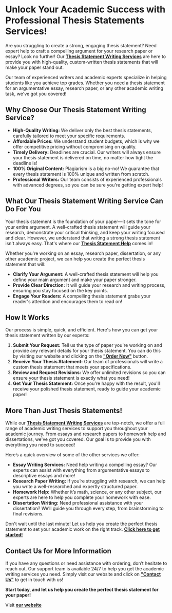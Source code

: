 # Unlock Your Academic Success with Professional Thesis Statements Services!

Are you struggling to create a strong, engaging thesis statement? Need expert help to craft a compelling argument for your research paper or essay? Look no further! Our **[Thesis Statement Writing Services](https://tinyurl.com/topessay?keyword=thesis+statemen)** are here to provide you with high-quality, custom-written thesis statements that will make your paper stand out.

Our team of experienced writers and academic experts specialize in helping students like you achieve top grades. Whether you need a thesis statement for an argumentative essay, research paper, or any other academic writing task, we've got you covered!

## Why Choose Our Thesis Statement Writing Service?

- **High-Quality Writing:** We deliver only the best thesis statements, carefully tailored to meet your specific requirements.
- **Affordable Prices:** We understand student budgets, which is why we offer competitive pricing without compromising on quality.
- **Timely Delivery:** Deadlines are crucial. Our writers will always ensure your thesis statement is delivered on time, no matter how tight the deadline is!
- **100% Original Content:** Plagiarism is a big no-no! We guarantee that every thesis statement is 100% unique and written from scratch.
- **Professional Writers:** Our team consists of experienced professionals with advanced degrees, so you can be sure you're getting expert help!

## What Our Thesis Statement Writing Service Can Do For You

Your thesis statement is the foundation of your paper—it sets the tone for your entire argument. A well-crafted thesis statement will guide your research, demonstrate your critical thinking, and keep your writing focused and clear. However, we understand that writing a strong thesis statement isn't always easy. That's where our **[Thesis Statement Help](https://tinyurl.com/topessay?keyword=thesis+statemen)** comes in!

Whether you're working on an essay, research paper, dissertation, or any other academic project, we can help you create the perfect thesis statement that will:

- **Clarify Your Argument:** A well-crafted thesis statement will help you define your main argument and make your paper stronger.
- **Provide Clear Direction:** It will guide your research and writing process, ensuring you stay focused on the key points.
- **Engage Your Readers:** A compelling thesis statement grabs your reader's attention and encourages them to read on!

## How It Works

Our process is simple, quick, and efficient. Here's how you can get your thesis statement written by our experts:

1. **Submit Your Request:** Tell us the type of paper you're working on and provide any relevant details for your thesis statement. You can do this by visiting our website and clicking on the [**"Order Now"**](https://tinyurl.com/topessay?keyword=thesis+statemen) button.
2. **Receive Your Thesis Statement:** Our team of professionals will write a custom thesis statement that meets your specifications.
3. **Review and Request Revisions:** We offer unlimited revisions so you can ensure your thesis statement is exactly what you need!
4. **Get Your Thesis Statement:** Once you're happy with the result, you'll receive your polished thesis statement, ready to guide your academic paper!

## More Than Just Thesis Statements!

While our **[Thesis Statement Writing Services](https://tinyurl.com/topessay?keyword=thesis+statemen)** are top-notch, we offer a full range of academic writing services to support you throughout your academic journey. From essays and research papers to homework help and dissertations, we've got you covered. Our goal is to provide you with everything you need to succeed!

Here’s a quick overview of some of the other services we offer:

- **Essay Writing Services:** Need help writing a compelling essay? Our experts can assist with everything from argumentative essays to descriptive essays and more!
- **Research Paper Writing:** If you’re struggling with research, we can help you write a well-researched and expertly structured paper.
- **Homework Help:** Whether it’s math, science, or any other subject, our experts are here to help you complete your homework with ease.
- **Dissertation Writing:** Need professional assistance with your dissertation? We’ll guide you through every step, from brainstorming to final revisions.

Don't wait until the last minute! Let us help you create the perfect thesis statement to set your academic work on the right track. **[Click here to get started!](https://tinyurl.com/topessay?keyword=thesis+statemen)**

## Contact Us for More Information

If you have any questions or need assistance with ordering, don’t hesitate to reach out. Our support team is available 24/7 to help you get the academic writing services you need. Simply visit our website and click on [**"Contact Us"**](https://tinyurl.com/topessay?keyword=thesis+statemen) to get in touch with us!

**Start today, and let us help you create the perfect thesis statement for your paper!**

Visit [**our website**](https://tinyurl.com/topessay?keyword=thesis+statemen)
